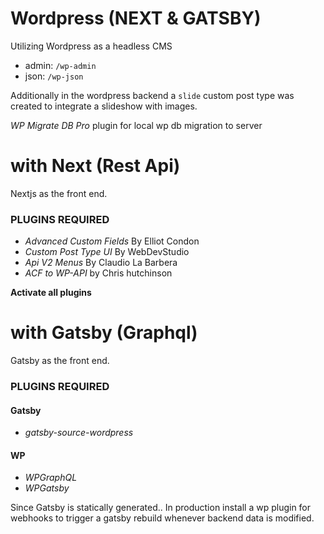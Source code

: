 # Wordpress (NEXT & GATSBY)

Utilizing Wordpress as a headless CMS

- admin: `/wp-admin`
- json: `/wp-json`

Additionally in the wordpress backend a `slide` custom post type was created to integrate a slideshow with images.

_WP Migrate DB Pro_ plugin for local wp db migration to server

# with Next (Rest Api)

Nextjs as the front end.

### PLUGINS REQUIRED

- _Advanced Custom Fields_ By Elliot Condon
- _Custom Post Type UI_ By WebDevStudio
- _Api V2 Menus_ By Claudio La Barbera
- _ACF to WP-API_ by Chris hutchinson

**Activate all plugins**

# with Gatsby (Graphql)

Gatsby as the front end.

### PLUGINS REQUIRED

#### Gatsby

- _gatsby-source-wordpress_

#### WP

- _WPGraphQL_
- _WPGatsby_

Since Gatsby is statically generated.. In production install a wp plugin for webhooks to trigger a gatsby rebuild whenever backend data is modified.
